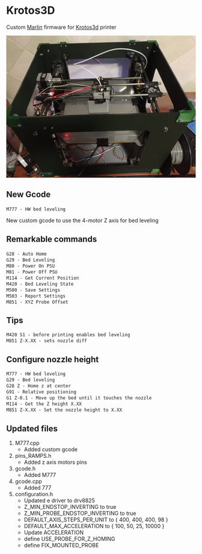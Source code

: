 # Krotos3D

Custom [Marlin](https://github.com/MarlinFirmware/Marlin) firmware for [Krotos3d](https://kustomizit.com/build-your-own-3d-printer/) printer

![img](pic.png)

## New Gcode
```
M777 - HW bed leveling
```
New custom gcode to use the 4-motor Z axis for bed leveling

## Remarkable commands
```
G28 - Auto Home
G29 - Bed Leveling
M80 - Power On PSU
M81 - Power Off PSU
M114 - Get Current Position
M420 - Bed Leveling State
M500 - Save Settings
M503 - Report Settings
M851 - XYZ Probe Offset
```

## Tips
```
M420 S1 - before printing enables bed leveling
M851 Z-X.XX - sets nozzle diff
```

## Configure nozzle height
```
M777 - HW bed leveling
G29 - Bed leveling
G28 Z - Home z at center
G91 - Relative positioning
G1 Z-0.1 - Move up the bed until it touches the nozzle
M114 - Get the Z height X.XX
M851 Z-X.XX - Set the nozzle height to X.XX
```

## Updated files

1. M777.cpp
   - Added custom gcode
2. pins_RAMPS.h
   - Added z axis motors pins
3. gcode.h
   - Added M777
4. gcode.cpp
   - Added 777
5. configuration.h
   - Updated e driver to drv8825
   - Z_MIN_ENDSTOP_INVERTING to true
   - Z_MIN_PROBE_ENDSTOP_INVERTING to true
   - DEFAULT_AXIS_STEPS_PER_UNIT to { 400, 400, 400, 98 }
   - DEFAULT_MAX_ACCELERATION to { 100, 50, 25, 10000 }
   - Update ACCELERATION
   - define USE_PROBE_FOR_Z_HOMING
   - define FIX_MOUNTED_PROBE
